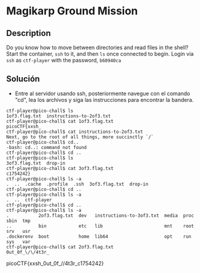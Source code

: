 # Magikarp Ground Mission

## Description
Do you know how to move between directories and read files in the shell? Start the container, `ssh` to it, and then `ls` once connected to begin. Login via `ssh` as `ctf-player` with the password, `b60940ca`
## Solución
- Entre al servidor usando ssh, posteriormente navegue con el comando "cd", lea los archivos y siga las instrucciones para encontrar la bandera.
```
ctf-player@pico-chall$ ls
1of3.flag.txt  instructions-to-2of3.txt
ctf-player@pico-chall$ cat 1of3.flag.txt
picoCTF{xxsh_
ctf-player@pico-chall$ cat instructions-to-2of3.txt
Next, go to the root of all things, more succinctly `/`
ctf-player@pico-chall$ cd..
-bash: cd..: command not found
ctf-player@pico-chall$ cd ..
ctf-player@pico-chall$ ls
3of3.flag.txt  drop-in
ctf-player@pico-chall$ cat 3of3.flag.txt
c1754242}
ctf-player@pico-chall$ ls -a
.  ..  .cache  .profile  .ssh  3of3.flag.txt  drop-in
ctf-player@pico-chall$ cd ..
ctf-player@pico-chall$ ls -a
.  ..  ctf-player
ctf-player@pico-chall$ cd ..
ctf-player@pico-chall$ ls -a
.           2of3.flag.txt  dev   instructions-to-3of3.txt  media  proc  sbin  tmp
..          bin            etc   lib                       mnt    root  srv   usr
.dockerenv  boot           home  lib64                     opt    run   sys   var
ctf-player@pico-chall$ cat 2of3.flag.txt
0ut_0f_\/\/4t3r_

```

picoCTF{xxsh_0ut_0f_\/\/4t3r_c1754242}